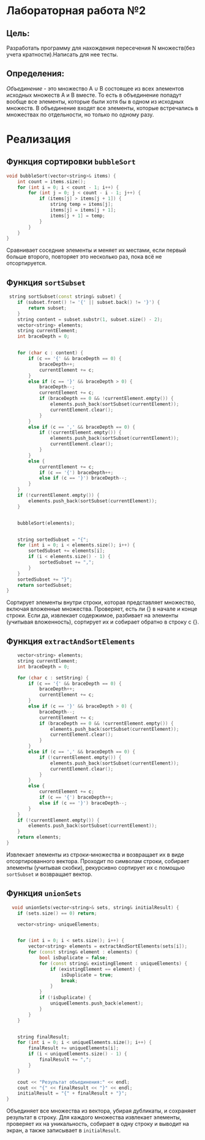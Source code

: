 # Лабораторная работа №2
## Цель: 
Разработать программу для нахождения пересечения N множеств(без учета кратности).Написать для нее тесты.

## Определения:
_Объединение_ - это множество A ∪ B состоящее из всех элементов исходных множеств A и B вместе. То есть в объединение попадут вообще все элементы, которые были хотя бы в одном из исходных множеств. В объединение входят все элементы, которые встречались в множествах по отдельности, но только по одному разу.

# Реализация
## Функция сортировки  ```bubbleSort```
```c++
void bubbleSort(vector<string>& items) {
    int count = items.size();
    for (int i = 0; i < count - 1; i++) {
        for (int j = 0; j < count - i - 1; j++) {
            if (items[j] > items[j + 1]) {
                string temp = items[j];
                items[j] = items[j + 1];
                items[j + 1] = temp;
            }
        }
    }
}
```
Сравнивает соседние элементы и меняет их местами, если первый больше второго, повторяет это несколько раз, пока всё не отсортируется.
## Функция ```sortSubset```

```c++
 string sortSubset(const string& subset) {
    if (subset.front() != '{' || subset.back() != '}') {
        return subset;
    }
    string content = subset.substr(1, subset.size() - 2);
    vector<string> elements;
    string currentElement;
    int braceDepth = 0;


    for (char c : content) {
        if (c == '{' && braceDepth == 0) {
            braceDepth++;
            currentElement += c;
        }
        else if (c == '}' && braceDepth > 0) {
            braceDepth--;
            currentElement += c;
            if (braceDepth == 0 && !currentElement.empty()) {
                elements.push_back(sortSubset(currentElement));
                currentElement.clear();
            }
        }
        else if (c == ',' && braceDepth == 0) {
            if (!currentElement.empty()) {
                elements.push_back(sortSubset(currentElement));
                currentElement.clear();
            }
        }
        else {
            currentElement += c;
            if (c == '{') braceDepth++;
            else if (c == '}') braceDepth--;
        }
    }
    if (!currentElement.empty()) {
        elements.push_back(sortSubset(currentElement));
    }


    bubbleSort(elements);


    string sortedSubset = "{";
    for (int i = 0; i < elements.size(); i++) {
        sortedSubset += elements[i];
        if (i < elements.size() - 1) {
            sortedSubset += ",";
        }
    }
    sortedSubset += "}";
    return sortedSubset;
}
```

Сортирует элементы внутри строки, которая представляет множество, включая вложенные множества. Проверяет, есть ли {} в начале и конце строки. Если да, извлекает содержимое, разбивает на элементы (учитывая вложенность), сортирует их и собирает обратно в строку с {}.
## Функция ```extractAndSortElements```
```c++
    vector<string> elements;
    string currentElement;
    int braceDepth = 0;

    for (char c : setString) {
        if (c == '{' && braceDepth == 0) {
            braceDepth++;
            currentElement += c;
        }
        else if (c == '}' && braceDepth > 0) {
            braceDepth--;
            currentElement += c;
            if (braceDepth == 0 && !currentElement.empty()) {
                elements.push_back(sortSubset(currentElement));
                currentElement.clear();
            }
        }
        else if (c == ',' && braceDepth == 0) {
            if (!currentElement.empty()) {
                elements.push_back(sortSubset(currentElement));
                currentElement.clear();
            }
        }
        else {
            currentElement += c;
            if (c == '{') braceDepth++;
            else if (c == '}') braceDepth--;
        }
    }
    if (!currentElement.empty()) {
        elements.push_back(sortSubset(currentElement));
    }
    return elements;
}
```
Извлекает элементы из строки-множества и возвращает их в виде отсортированного вектора. Проходит по символам строки, собирает элементы (учитывая скобки), рекурсивно сортирует их с помощью ```sortSubset``` и возвращает вектор.

## Функция ```unionSets```

```c++
  void unionSets(vector<string>& sets, string& initialResult) {
    if (sets.size() == 0) return;

    vector<string> uniqueElements;


    for (int i = 0; i < sets.size(); i++) {
        vector<string> elements = extractAndSortElements(sets[i]);
        for (const string& element : elements) {
            bool isDuplicate = false;
            for (const string& existingElement : uniqueElements) {
                if (existingElement == element) {
                    isDuplicate = true;
                    break;
                }
            }
            if (!isDuplicate) {
                uniqueElements.push_back(element);
            }
        }
    }


    string finalResult;
    for (int i = 0; i < uniqueElements.size(); i++) {
        finalResult += uniqueElements[i];
        if (i < uniqueElements.size() - 1) {
            finalResult += ",";
        }
    }

    cout << "Результат объединения:" << endl;
    cout << "{" << finalResult << "}" << endl;
    initialResult = "{" + finalResult + "}";
}
```
Объединяет все множества из вектора, убирая дубликаты, и сохраняет результат в строку. Для каждого множества извлекает элементы, проверяет их на уникальность, собирает в одну строку и выводит на экран, а также записывает в ```initialResult```.
